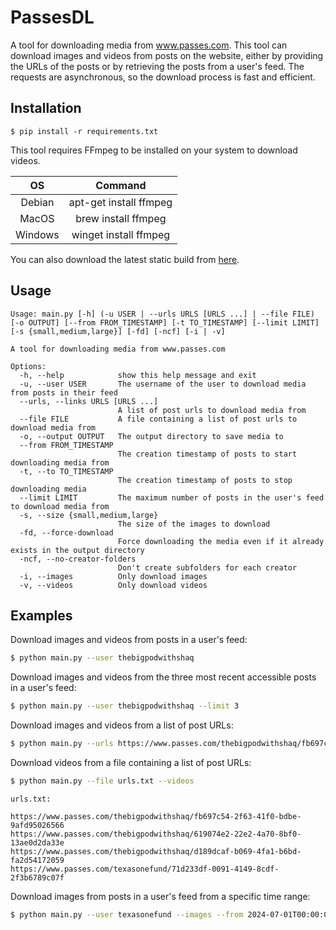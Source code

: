 # PassesDL
A tool for downloading media from www.passes.com. This tool can download images and videos from posts on the website, either by providing the URLs of the posts or by retrieving the posts from a user's feed. The requests are asynchronous, so the download process is fast and efficient.

## Installation
    $ pip install -r requirements.txt

This tool requires FFmpeg to be installed on your system to download videos.

|   OS    |        Command         |
| :-----: | :--------------------: |
| Debian  | apt-get install ffmpeg |
|  MacOS  |  brew install ffmpeg   |
| Windows | winget install ffmpeg  |

You can also download the latest static build from [here](https://ffmpeg.org/download.html).

## Usage
```
Usage: main.py [-h] (-u USER | --urls URLS [URLS ...] | --file FILE) [-o OUTPUT] [--from FROM_TIMESTAMP] [-t TO_TIMESTAMP] [--limit LIMIT] [-s {small,medium,large}] [-fd] [-ncf] [-i | -v]

A tool for downloading media from www.passes.com

Options:
  -h, --help            show this help message and exit
  -u, --user USER       The username of the user to download media from posts in their feed
  --urls, --links URLS [URLS ...]
                        A list of post urls to download media from
  --file FILE           A file containing a list of post urls to download media from
  -o, --output OUTPUT   The output directory to save media to
  --from FROM_TIMESTAMP
                        The creation timestamp of posts to start downloading media from
  -t, --to TO_TIMESTAMP
                        The creation timestamp of posts to stop downloading media
  --limit LIMIT         The maximum number of posts in the user's feed to download media from
  -s, --size {small,medium,large}
                        The size of the images to download
  -fd, --force-download
                        Force downloading the media even if it already exists in the output directory
  -ncf, --no-creator-folders
                        Don't create subfolders for each creator
  -i, --images          Only download images
  -v, --videos          Only download videos
  ```

## Examples
Download images and videos from posts in a user's feed:
```bash
$ python main.py --user thebigpodwithshaq
```

Download images and videos from the three most recent accessible posts in a user's feed:
```bash
$ python main.py --user thebigpodwithshaq --limit 3
```

Download images and videos from a list of post URLs:
```bash
$ python main.py --urls https://www.passes.com/thebigpodwithshaq/fb697c54-2f63-41f0-bdbe-9afd95026566 https://www.passes.com/thebigpodwithshaq/619074e2-22e2-4a70-8bf0-13ae0d2da33e https://www.passes.com/texasonefund/71d233df-0091-4149-8cdf-2f3b6789c07f
```

Download videos from a file containing a list of post URLs:
```bash
$ python main.py --file urls.txt --videos
```

```
urls.txt:

https://www.passes.com/thebigpodwithshaq/fb697c54-2f63-41f0-bdbe-9afd95026566
https://www.passes.com/thebigpodwithshaq/619074e2-22e2-4a70-8bf0-13ae0d2da33e
https://www.passes.com/thebigpodwithshaq/d189dcaf-b069-4fa1-b6bd-fa2d54172059
https://www.passes.com/texasonefund/71d233df-0091-4149-8cdf-2f3b6789c07f
```

Download images from posts in a user's feed from a specific time range:
```bash
$ python main.py --user texasonefund --images --from 2024-07-01T00:00:00 --to 2024-08-31T23:59:59
```